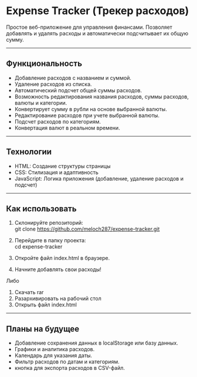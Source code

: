 # Expense Tracker (Трекер расходов)  
Простое веб-приложение для управления финансами. Позволяет добавлять и удалять расходы и автоматически подсчитывает их общую сумму.  

---

## Функциональность  
- Добавление расходов с названием и суммой.
- Удаление расходов из списка.
- Автоматический подсчет общей суммы расходов.
- Возможность редактирования названия расходов, суммы расходов, валюты и категории.
- Конвертирует сумму в рубли на основе выбранной валюты.
- Редактирование расходов при учете выбранной валюты.
- Подсчет расходов по категориям.
- Конвертация валют в реальном времени.
---

## Технологии  
- HTML: Создание структуры страницы  
- CSS: Стилизация и адаптивность
- JavaScript: Логика приложения (добавление, удаление расходов и подсчет)  

---

## Как использовать  
1. Склонируйте репозиторий:  
     git clone https://github.com/meloch287/expense-tracker.git
     
2. Перейдите в папку проекта:  
     cd expense-tracker
     
3. Откройте файл index.html в браузере.  
4. Начните добавлять свои расходы!  

Либо 

1) Скачать rar 
2) Разархивировать на рабочий стол
3) Открыть файл index.html
---

## Планы на будущее  
- Добавление сохранения данных в localStorage или базу данных.    
- Графики и аналитика расходов.  
- Календарь для указания даты.
- Фильтр расходов по датам и категориям.
- кнопка для экспорта расходов в CSV-файл.
